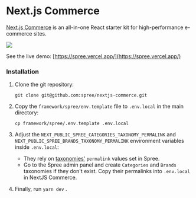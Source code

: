 # Next.js Commerce

[Next.js Commerce](https://nextjs.org/commerce) is an all-in-one React starter kit for high-performance e-commerce sites.

![](../.gitbook/assets/screenshot-2021-09-14-at-22.45.58.png)

See the live demo: [https://spree.vercel.app/](https://spree.vercel.app/)

### Installation

1. Clone the git repository:

   ```text
   git clone git@github.com:spree/nextjs-commerce.git
   ```

2. Copy the `framework/spree/env.template` file to `.env.local` in the main directory:

   ```text
   cp framework/spree/.env.template .env.local
   ```

3. Adjust the `NEXT_PUBLIC_SPREE_CATEGORIES_TAXONOMY_PERMALINK` and `NEXT_PUBLIC_SPREE_BRANDS_TAXONOMY_PERMALINK` environment variables inside `.env.local`:
   * They rely on [taxonomies'](https://dev-docs.spreecommerce.org/internals/products#taxons-and-taxonomies) `permalink` values set in Spree.
   * Go to the Spree admin panel and create `Categories` and `Brands` taxonomies if they don't exist. Copy their permalinks into `.env.local` in NextJS Commerce.
4. Finally, run `yarn dev` .

